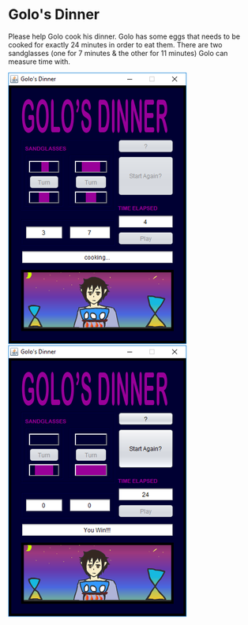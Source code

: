 # Golo's Dinner

Please help Golo cook his dinner. Golo has some eggs that needs to be cooked for exactly 24 minutes in order to eat them. There are two sandglasses (one for 7 minutes & the other for 11 minutes) 
Golo can measure time with.

<img src="/screenshot_01.png"/> <img src="/screenshot_02.png"/>

